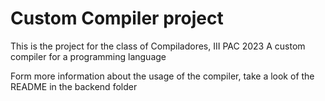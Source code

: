 # Custom Compiler project

This is the project for the class of Compiladores, III PAC 2023
A custom compiler for a programming language

Form more information about the usage of the compiler, take a look of the README in the backend folder
